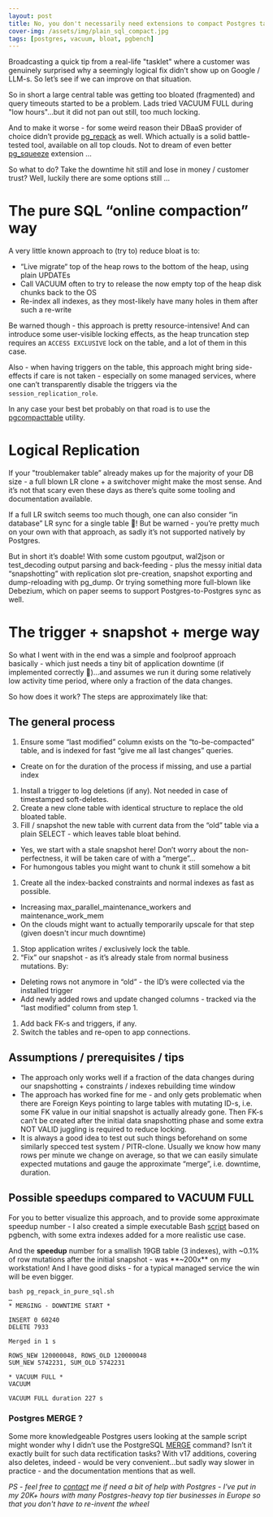 ```yaml
---
layout: post
title: No, you don't necessarily need extensions to compact Postgres tables
cover-img: /assets/img/plain_sql_compact.jpg
tags: [postgres, vacuum, bloat, pgbench]
---
```


Broadcasting a quick tip from a real-life "tasklet" where a customer was genuinely surprised why a seemingly logical fix
didn’t show up on Google / LLM-s. So let’s see if we can improve on that situation.

So in short a large central table was getting too bloated (fragmented) and query timeouts started to be a problem.
Lads tried VACUUM FULL during "low hours"…but it did not pan out still, too much locking.

And to make it worse - for some weird reason their DBaaS provider of choice didn’t provide [pg_repack](https://github.com/reorg/pg_repack)
as well. Which actually is a solid battle-tested tool, available on all top clouds. Not to dream of even better
[pg_squeeze](https://github.com/cybertec-postgresql/pg_squeeze) extension …

So what to do? Take the downtime hit still and lose in money / customer trust? Well, luckily there are some options still …

# The pure SQL “online compaction” way

A very little known approach to (try to) reduce bloat is to:

* “Live migrate“ top of the heap rows to the bottom of the heap, using plain UPDATEs
* Call VACUUM often to try to release the now empty top of the heap disk chunks back to the OS
* Re-index all indexes, as they most-likely have many holes in them after such a re-write

Be warned though - this approach is pretty resource-intensive! And can introduce some user-visible locking effects, as
the heap truncation step requires an `ACCESS EXCLUSIVE` lock on the table, and a lot of them in this case.

Also - when having triggers on the table, this approach might bring side-effects if care is not taken - especially on
some managed services, where one can’t transparently disable the triggers via the `session_replication_role`.

In any case your best bet probably on that road is to use the [pgcompacttable](https://github.com/dataegret/pgcompacttable) utility.

# Logical Replication

If your "troublemaker table” already makes up for the majority of your DB size - a full blown LR clone +
a switchover might make the most sense. And it’s not that scary even these days as there’s quite some tooling and documentation
available.

If a full LR switch seems too much though, one can also consider “in database” LR sync for a single table 🤯! But be
warned - you’re pretty much on your own with that approach, as sadly it’s not supported natively by Postgres.

But in short it’s doable! With some custom pgoutput, wal2json or test_decoding output parsing and back-feeding - plus
the messy initial data “snapshotting” with replication slot pre-creation, snapshot exporting and dump-reloading with pg_dump.
Or trying something more full-blown like Debezium, which on paper seems to support Postgres-to-Postgres sync as well.

# The trigger + snapshot + merge way

So what I went with in the end was a simple and foolproof approach basically - which just needs a tiny bit of application
downtime (if implemented correctly 🤞)...and assumes we run it during some relatively low activity time period, where only a
fraction of the data changes.

So how does it work? The steps are approximately like that:

## The general process

1. Ensure some “last modified” column exists on the “to-be-compacted” table, and is indexed for fast “give me all last changes” queries.
  - Create on for the duration of the process if missing, and use a partial index  
1. Install a trigger to log deletions (if any). Not needed in case of timestamped soft-deletes.
1. Create a new clone table with identical structure to replace the old bloated table.
1. Fill / snapshot the new table with current data from the “old” table via a plain SELECT - which leaves table bloat behind.
  - Yes, we start with a stale snapshot here! Don’t worry about the non-perfectness, it will be taken care of with a “merge”...
  - For humongous tables you might want to chunk it still somehow a bit
1. Create all the index-backed constraints and normal indexes as fast as possible.
  - Increasing max_parallel_maintenance_workers and maintenance_work_mem
  - On the clouds might want to actually temporarily upscale for that step (given doesn't incur much downtime)
1. Stop application writes / exclusively lock the table.
1. “Fix” our snapshot - as it’s already stale from normal business mutations. By:
  - Deleting rows not anymore in “old” - the ID’s were collected via the installed trigger
  - Add newly added rows and update changed columns - tracked via the “last modified” column from step 1.
1. Add back FK-s and triggers, if any.
1. Switch the tables and re-open to app connections.

## Assumptions / prerequisites / tips

* The approach only works well if a fraction of the data changes during our snapshotting + constraints / indexes rebuilding time window
* The approach has worked fine for me - and only gets problematic when there are Foreign Keys pointing to large tables
  with mutating ID-s, i.e. some FK value in our initial snapshot is actually already gone. Then FK-s can’t be created
  after the initial data snapshotting phase and some extra NOT VALID juggling is required to reduce locking.
* It is always a good idea to test out such things beforehand on some similarly specced test system / PITR-clone.
  Usually we know how many rows per minute we change on average, so that we can easily simulate expected mutations and
  gauge the approximate “merge”, i.e. downtime, duration.

## Possible speedups compared to VACUUM FULL

For you to better visualize this approach, and to provide some approximate speedup number - I also created a simple
executable Bash [script](https://gist.github.com/kmoppel/8dedcf01917e3fbc33cc31d48dbd3e0f) based on pgbench, with some
extra indexes added for a more realistic use case.

And the **speedup** number for a smallish 19GB table (3 indexes), with ~0.1% of row mutations after the initial snapshot -
was **~200x** on my workstation! And I have good disks - for a typical managed service the win will be even bigger.

```
bash pg_repack_in_pure_sql.sh
…
* MERGING - DOWNTIME START *

INSERT 0 60240
DELETE 7933

Merged in 1 s

ROWS_NEW 120000048, ROWS_OLD 120000048
SUM_NEW 5742231, SUM_OLD 5742231

* VACUUM FULL *
VACUUM

VACUUM FULL duration 227 s

```

### Postgres MERGE ?

Some more knowledgeable Postgres users looking at the sample script might wonder why I didn’t use the PostgreSQL
[MERGE](https://www.postgresql.org/docs/current/sql-merge.html) command?
Isn’t it exactly built for such data rectification tasks? With v17 additions, covering also deletes, indeed - would be
very convenient...but sadly way slower in practice - and the documentation mentions that as well.


*PS - feel free to [contact](https://kmoppel.github.io/aboutme/) me if need a bit of help with Postgres - I've put in my
20K+ hours with many Postgres-heavy top tier businesses in Europe so that you don't have to re-invent the wheel*
